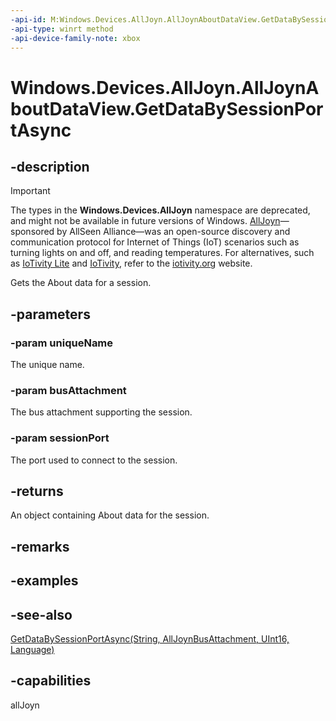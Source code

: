 ```yaml
---
-api-id: M:Windows.Devices.AllJoyn.AllJoynAboutDataView.GetDataBySessionPortAsync(System.String,Windows.Devices.AllJoyn.AllJoynBusAttachment,System.UInt16)
-api-type: winrt method
-api-device-family-note: xbox
---
```


<!-- Method syntax
public Windows.Foundation.IAsyncOperation<Windows.Devices.AllJoyn.AllJoynAboutDataView> GetDataBySessionPortAsync(System.String uniqueName, Windows.Devices.AllJoyn.AllJoynBusAttachment busAttachment, System.UInt16 sessionPort)
-->

# Windows.Devices.AllJoyn.AllJoynAboutDataView.GetDataBySessionPortAsync

## -description

> [!IMPORTANT]
> The types in the **Windows.Devices.AllJoyn** namespace are deprecated, and might not be available in future versions of Windows. [AllJoyn](https://openconnectivity.org/technology/reference-implementation/alljoyn/)&mdash;sponsored by AllSeen Alliance&mdash;was an open-source discovery and communication protocol for Internet of Things (IoT) scenarios such as turning lights on and off, and reading temperatures. For alternatives, such as [IoTivity Lite](https://github.com/iotivity/iotivity-lite) and [IoTivity](https://github.com/iotivity/iotivity), refer to the [iotivity.org](https://iotivity.org/) website.

Gets the About data for a session.

## -parameters
### -param uniqueName
The unique name.

### -param busAttachment
The bus attachment supporting the session.

### -param sessionPort
The port used to connect to the session.

## -returns
An object containing About data for the session.

## -remarks

## -examples

## -see-also
[GetDataBySessionPortAsync(String, AllJoynBusAttachment, UInt16, Language)](alljoynaboutdataview_getdatabysessionportasync_561097955.md)

## -capabilities
allJoyn
